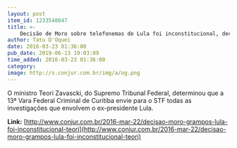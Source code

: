 ```yaml
---
layout: post
item_id: 1233548047
title: >-
    Decisão de Moro sobre telefonemas de Lula foi inconstitucional, decide Teori
author: Tatu D'Oquei
date: 2016-03-23 01:36:00
pub_date: 2019-06-13 19:03:09
time_added: 2016-03-23 01:36:00
category: 
image: http://s.conjur.com.br/img/a/og.png
---
```


O ministro Teori Zavascki, do Supremo Tribunal Federal, determinou que a 13ª Vara Federal Criminal de Curitiba envie para o STF todas as investigações que envolvem o ex-presidente Lula.

**Link:** [http://www.conjur.com.br/2016-mar-22/decisao-moro-grampos-lula-foi-inconstitucional-teori](http://www.conjur.com.br/2016-mar-22/decisao-moro-grampos-lula-foi-inconstitucional-teori)

